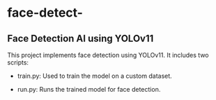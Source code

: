 # face-detect-

## Face Detection AI using YOLOv11

This project implements face detection using YOLOv11. It includes two scripts:

* train.py: Used to train the model on a custom dataset.

* run.py: Runs the trained model for face detection.
